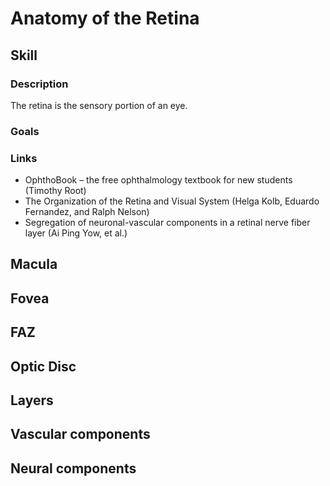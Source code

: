 # Anatomy of the Retina

## Skill

### Description
The retina is the sensory portion of an eye.

### Goals

### Links
* OphthoBook – the free ophthalmology textbook for new students (Timothy Root)
* The Organization of the Retina and Visual System (Helga Kolb, Eduardo Fernandez, and Ralph Nelson)
* Segregation of neuronal-vascular components in a retinal nerve fiber layer (Ai Ping Yow, et al.)


## Macula

## Fovea

## FAZ

## Optic Disc

## Layers

## Vascular components

## Neural components